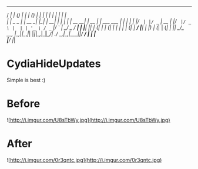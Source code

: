    _____          _ _       _    _ _     _      _    _           _       _            
  / ____|        | (_)     | |  | (_)   | |    | |  | |         | |     | |           
 | |    _   _  __| |_  __ _| |__| |_  __| | ___| |  | |_ __   __| | __ _| |_ ___  ___ 
 | |   | | | |/ _` | |/ _` |  __  | |/ _` |/ _ \ |  | | '_ \ / _` |/ _` | __/ _ \/ __|
 | |___| |_| | (_| | | (_| | |  | | | (_| |  __/ |__| | |_) | (_| | (_| | ||  __/\__ \
  \_____\__, |\__,_|_|\__,_|_|  |_|_|\__,_|\___|\____/| .__/ \__,_|\__,_|\__\___||___/
         __/ |                                        | |                             
        |___/                                         |_|                             
# CydiaHideUpdates  
Simple is best :)
# Before
![http://i.imgur.com/U8sTbWy.jpg](http://i.imgur.com/U8sTbWy.jpg)
# After
![http://i.imgur.com/0r3qntc.jpg](http://i.imgur.com/0r3qntc.jpg)
